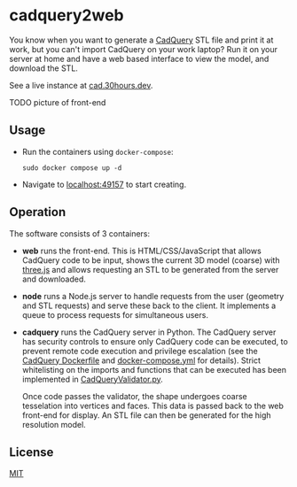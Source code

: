 # cadquery2web

You know when you want to generate a [CadQuery](https://github.com/CadQuery/cadquery) STL file and print it at work, but you can't import CadQuery on your work laptop? Run it on your server at home and have a web based interface to view the model, and download the STL.

See a live instance at [cad.30hours.dev](http://cad.30hours.dev).

TODO picture of front-end

## Usage

- Run the containers using `docker-compose`:

  ```
  sudo docker compose up -d
  ```

- Navigate to [localhost:49157](http://localhost:49157) to start creating.

## Operation

The software consists of 3 containers:

- **web** runs the front-end. This is HTML/CSS/JavaScript that allows CadQuery code to be input, shows the current 3D model (coarse) with [three.js](https://github.com/mrdoob/three.js/) and allows requesting an STL to be generated from the server and downloaded. 

- **node** runs a Node.js server to handle requests from the user (geometry and STL requests) and serve these back to the client. It implements a queue to process requests for simultaneous users.

- **cadquery** runs the CadQuery server in Python. The CadQuery server has security controls to ensure only CadQuery code can be executed, to prevent remote code execution and privilege escalation (see the [CadQuery Dockerfile](./cadquery/Dockerfile) and [docker-compose.yml](./docker-compose.yml) for details). Strict whitelisting on the imports and functions that can be executed has been implemented in [CadQueryValidator.py](./cadquery/CadQueryValidator.py).

  Once code passes the validator, the shape undergoes coarse tesselation into vertices and faces. This data is passed back to the web front-end for display. An STL file can then be generated for the high resolution model.

## License

[MIT](https://choosealicense.com/licenses/mit/)
